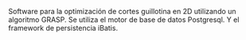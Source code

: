 Software para la optimización de cortes guillotina en 2D utilizando un algoritmo GRASP.
Se utiliza el motor de base de datos Postgresql.
Y el framework de persistencia iBatis.